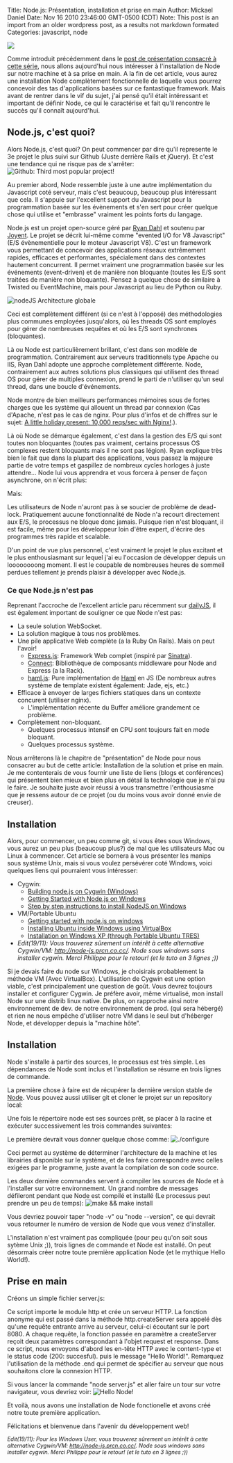 Title: Node.js: Présentation, installation et prise en main
Author: Mickael Daniel
Date: Nov 16 2010 23:46:00 GMT-0500 (CDT)
Note: This post is an import from an older wordpress post, as a results not markdown formated
Categories: javascript, node

<img class="mk-blog-img" src="/node/node1.png"></img>

Comme introduit précédemment dans le <a href="blog.mklog.fr/2010/11/13/introduction-a-node-js/">post de présentation consacré à cette série</a>, nous allons aujourd'hui nous intéresser à l'installation de Node sur notre machine et à sa prise en main. A la fin de cet article, vous aurez une installation Node complètement fonctionnelle de laquelle vous pourrez concevoir des tas d'applications basées sur ce fantastique framework. Mais avant de rentrer dans le vif du sujet, j'ai pensé qu'il était intéressant et important de définir Node, ce qui le caractérise et fait qu'il rencontre le succès qu'il connaît aujourd'hui.
<div class="clear"></div>
<!--more-->

<h2>Node.js, c'est quoi?</h2>
Alors Node.js, c'est quoi? On peut commencer par dire qu'il represente le 3e projet le plus suivi sur Github (Juste derrière Rails et jQuery). Et c'est une tendance qui ne risque pas de s'arrêter:

<img class="mk-blog-img-center" src="/node/github-popular1.png" alt="Github: Third most popular project!" />

Au premier abord, Node ressemble juste à une autre implémentation du Javascript coté serveur, mais c'est beaucoup, beaucoup plus intéressant que cela. Il s'appuie sur l'excellent support du Javascript pour la programmation basée sur les évènements et s'en sert pour créer quelque chose qui utilise et "embrasse" vraiment les points forts du langage.

Node.js est un projet open-source géré par <a href="https://github.com/ry">Ryan Dahl</a> et soutenu par <a href="http://www.joyent.com/">Joyent</a>. Le projet se décrit lui-même comme "evented I/O for V8 Javascript" (E/S évènementielle pour le moteur Javascript V8). C'est un framework vous permettant de concevoir des applications réseaux extrêmement rapides, efficaces et performantes, spécialement dans des contextes hautement concurrent. Il permet vraiment une programmation basée sur les événements (event-driven) et de manière non bloquante (toutes les E/S sont traitées de manière non bloquante). Pensez à quelque chose de similaire à Twisted ou EventMachine, mais pour Javascript au lieu de Python ou Ruby.

<img class="mk-blog-img" src="/node/nodejsarch.png" alt="nodeJS Architecture globale" />

Ceci est complètement différent (si ce n'est à l'opposé) des méthodologies plus communes employées jusqu'alors, où les threads OS sont employés pour gérer de nombreuses requêtes et où les E/S sont synchrones (bloquantes).

Là ou Node est particulièrement brillant, c'est dans son modèle de programmation. Contrairement aux serveurs traditionnels type Apache ou IIS, Ryan Dahl adopte une approche complètement différente. Node, contrairement aux autres solutions plus classiques qui utilisent des thread OS pour gérer de multiples connexion, prend le parti de n'utiliser qu'un seul thread, dans une boucle d'événements.

Node montre de bien meilleurs performances mémoires sous de fortes charges que les système qui allouent un thread par connexion (Cas d'Apache, n'est pas le cas de nginx. Pour plus d'infos et de chiffres sur le sujet: <a href="http://blog.webfaction.com/a-little-holiday-present">A little holiday present: 10,000 reqs/sec with Nginx!</a>.). 

Là où Node se démarque également, c'est dans la gestion des E/S qui sont toutes non bloquantes (toutes pas vraiment, certains processus OS complexes restent bloquants mais il ne sont pas légion). Ryan explique très bien le fait que dans la plupart des applications, vous passez la majeure partie de votre temps et gaspillez de nombreux cycles horloges à juste attendre... Node lui vous apprendra et vous forcera à penser de façon asynchrone, on n'écrit plus:
<script src="https://gist.github.com/701141.js"> </script>

Mais:
<script src="https://gist.github.com/701165.js"> </script>

Les utilisateurs de Node n'auront pas à se soucier de problème de dead-lock. Pratiquement aucune fonctionnalité de Node n'a recourt directement aux E/S, le processus ne bloque donc jamais. Puisque rien n'est bloquant, il est facile, même pour les développeur loin d'être expert, d'écrire des programmes très rapide et scalable. 

D'un point de vue plus personnel, c'est vraiment le projet le plus excitant et le plus enthousiasmant sur lequel j'ai eu l'occasion de développer depuis un loooooooong moment. Il est le coupable de nombreuses heures de sommeil perdues tellement je prends plaisir à développer avec Node.js.

<h3>Ce que Node.js n'est pas</h3>
Reprenant l'accroche de l'excellent article paru récemment sur <a href="http://dailyjs.com/2010/11/12/node-is-not/">dailyJS</a>, il est également important de souligner ce que Node n'est pas:
<ul>
	<li>La seule solution WebSocket.</li>
	<li>La solution magique à tous nos problèmes.</li>
	<li>Une pile applicative Web complète (a la Ruby On Rails). Mais on peut l'avoir!
<ul>
	<li><a href="http://expressjs.com/">Express.js</a>: Framework Web complet (inspiré par <a href="http://www.sinatrarb.com/">Sinatra</a>).</li>
	<li><a href="https://github.com/senchalabs/connect">Connect</a>: Bibliothèque de composants middleware pour Node and Express (a la Rack).</li>
	<li><a href="https://github.com/visionmedia/haml.js">haml.js</a>: Pure implémentation de <a href="http://haml-lang.com/">Haml</a> en JS (De nombreux autres système de template existent également: Jade, ejs, etc.)</li>
</ul>
</li>
	<li>Efficace à envoyer de larges fichiers statiques dans un contexte concurent (utiliser nginx).
          <ul>
            <li>L'implémentation récente du Buffer améliore grandement ce problème.</li>
          </ul>
        </li>
        <li>Complètement non-bloquant.
           <ul>	
             <li>Quelques processus intensif en CPU sont toujours fait en mode bloquant.</li>
             <li>Quelques processus système.</li>
           </ul>
        </li>
</ul>

Nous arrêterons là le chapitre de "présentation" de Node pour nous consacrer au but de cette article: Installation de la solution et prise en main. Je me contenterais de vous fournir une liste de liens (blogs et conférences) qui présentent bien mieux et bien plus en détail la technologie que je n'ai pu le faire. Je souhaite juste avoir réussi à vous transmettre l'enthousiasme que je ressens autour de ce projet (ou du moins vous avoir donné envie de creuser).

<h2>Installation</h2>
Alors, pour commencer, un peu comme git, si vous êtes sous Windows, vous aurez un peu plus (beaucoup plus?) de mal que les utilisateurs Mac ou Linux à commencer. Cet article se bornera à vous présenter les manips sous système Unix, mais si vous voulez persévérer coté Windows, voici quelques liens qui pourraient vous intéresser:
<ul>
 	<li> Cygwin: 
           <ul>
             <li><a href="https://github.com/ry/node/wiki/Building-node.js-on-Cygwin-(Windows)">Building node.js on Cygwin (Windows)</a></li>
	    <li><a href="http://codebetter.com/blogs/matthew.podwysocki/archive/2010/09/07/getting-started-with-node-js-on-windows.aspx">Getting Started with Node.js on Windows</a></li>
            <li><a href="http://boxysystems.com/index.php/step-by-step-instructions-to-install-nodejs-on-windows/">Step by step instructions to install NodeJS on Windows</a></li>
          </ul>
        </li>
	<li>VM/Portable Ubuntu
          <ul>
            <li><a href="http://vwxyz.posterous.com/how-to-install-nodejs-on-windowsno-vmwareport">Getting started with node.js on windows</a></li>
	<li><a href="http://www.psychocats.net/ubuntu/virtualbox">Installing Ubuntu inside Windows using VirtualBox</a></li>
            <li><a href="https://github.com/ry/node/wiki/Installation-on-Windows-XP-(through-Portable-Ubuntu-TRES)">Installation on Windows XP (through Portable Ubuntu TRES)</a></li>
          </ul>
        </li>
	<li>
          <em>Edit(19/11): Vous trouverez sûrement un intérêt à cette alternative Cygwin/VM: <a href="http://node-js.prcn.co.cc/">http://node-js.prcn.co.cc/</a>. Node sous windows sans installer cygwin. Merci Philippe pour le retour! (et le tuto en 3 lignes <span rt-90>;)</span>)</em>
        </li>
</ul>

Si je devais faire du node sur Windows, je choisirais probablement la méthode VM (Avec VirtualBox). L'utilisation de Cygwin est une option viable, c'est principalement une question de goût. Vous devrez toujours installer et configurer Cygwin. Je préfère avoir, même virtualisé, mon install Node sur une distrib linux native. De plus, on rapproche ainsi notre environnement de dev. de notre environnement de prod. (qui sera hébergé) et rien ne nous empêche d'utiliser notre VM dans le seul but d'héberger Node, et développer depuis la "machine hôte".

<h2>Installation</h2>
Node s'installe à partir des sources, le processus est très simple. Les dépendances de Node sont inclus et l'installation se résume en trois lignes de commande.

La première chose à faire est de récupérer la dernière version stable de <a href="http://nodejs.org/#download">Node</a>. Vous pouvez aussi utiliser git et cloner le projet sur un repository local:
<script src="https://gist.github.com/702405.js"> </script>

Une fois le répertoire node est ses sources prêt, se placer à la racine et exécuter successivement les trois commandes suivantes:
<script src="https://gist.github.com/702382.js"> </script>
 
Le première devrait vous donner quelque chose comme: 
<img class="mk-blog-img-center" src="/node/screen-node-configure-e1289939993766.png" alt="./configure" />

Ceci permet au système de déterminer l'architecture de la machine et les librairies disponible sur le système, et de les faire correspondre avec celles exigées par le programme, juste avant la compilation de son code source.

Les deux dernière commandes servent à compiler les sources de Node et à l'installer sur votre environnement. Un grand nombre de messages défileront pendant que Node est compilé et installé (Le processus peut prendre un peu de temps):
<img class="mk-blog-img-center" src="/node/screen-node-make-e1289941130397.png" alt="make && make install" />

Vous devriez pouvoir taper "node -v" ou "node --version", ce qui devrait vous retourner le numéro de version de Node que vous venez d'installer.

L'installation n'est vraiment pas compliquée (pour peu qu'on soit sous sytème Unix <span rt-90>;)</span>), trois lignes de commande et Node est installé. On peut désormais créer notre toute première application Node (et le mythique Hello World!).

<h2>Prise en main</h2>
Créons un simple fichier server.js:
<script src="https://gist.github.com/702388.js"></script>

Ce script importe le module http et crée un serveur HTTP. La fonction anonyme qui est passé dans la méthode http.createServer sera appelé dès qu'une requête entrante arrive au serveur, celui-ci écoutant sur le port 8080. A chaque requête, la fonction passée en paramètre a createServer reçoit deux paramètres correspondant à l'objet request et response. Dans ce script, nous envoyons d'abord les en-tête HTTP avec le content-type et le status code (200: succesful). puis le message "Hello World!". Remarquez l'utilisation de la méthode .end qui permet de spécifier au serveur que nous souhaitons clore la connexion HTTP.

Si vous lancer la commande "node server.js" et aller faire un tour sur votre navigateur, vous devriez voir:
<img class="mk-blog-img-center" src="/node/screen-hello-e1289941585163.png" alt="Hello Node!" />

Et voilà, nous avons une installation de Node fonctionelle et avons créé notre toute première application.

Félicitations et bienvenue dans l'avenir du développement web!

<em style="font-size: 0.9em;">Edit(19/11): Pour les Windows User, vous trouverez sûrement un intérêt à cette alternative Cygwin/VM: <a href="http://node-js.prcn.co.cc/">http://node-js.prcn.co.cc/</a>. Node sous windows sans installer cygwin. Merci Philippe pour le retour! (et le tuto en 3 lignes <span rt-90>;)</span>)</em>